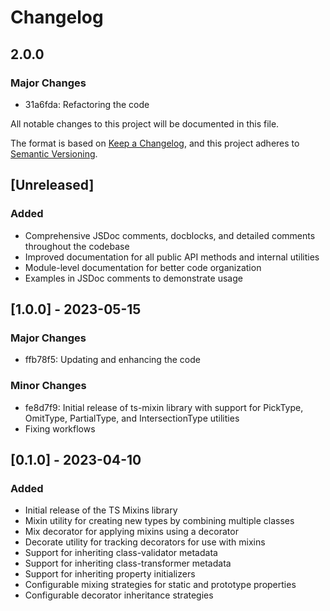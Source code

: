 # Changelog

## 2.0.0

### Major Changes

- 31a6fda: Refactoring the code

All notable changes to this project will be documented in this file.

The format is based on [Keep a Changelog](https://keepachangelog.com/en/1.0.0/),
and this project adheres to [Semantic Versioning](https://semver.org/spec/v2.0.0.html).

## [Unreleased]

### Added

- Comprehensive JSDoc comments, docblocks, and detailed comments throughout the codebase
- Improved documentation for all public API methods and internal utilities
- Module-level documentation for better code organization
- Examples in JSDoc comments to demonstrate usage

## [1.0.0] - 2023-05-15

### Major Changes

- ffb78f5: Updating and enhancing the code

### Minor Changes

- fe8d7f9: Initial release of ts-mixin library with support for PickType, OmitType, PartialType, and IntersectionType utilities
- Fixing workflows

## [0.1.0] - 2023-04-10

### Added

- Initial release of the TS Mixins library
- Mixin utility for creating new types by combining multiple classes
- Mix decorator for applying mixins using a decorator
- Decorate utility for tracking decorators for use with mixins
- Support for inheriting class-validator metadata
- Support for inheriting class-transformer metadata
- Support for inheriting property initializers
- Configurable mixing strategies for static and prototype properties
- Configurable decorator inheritance strategies
